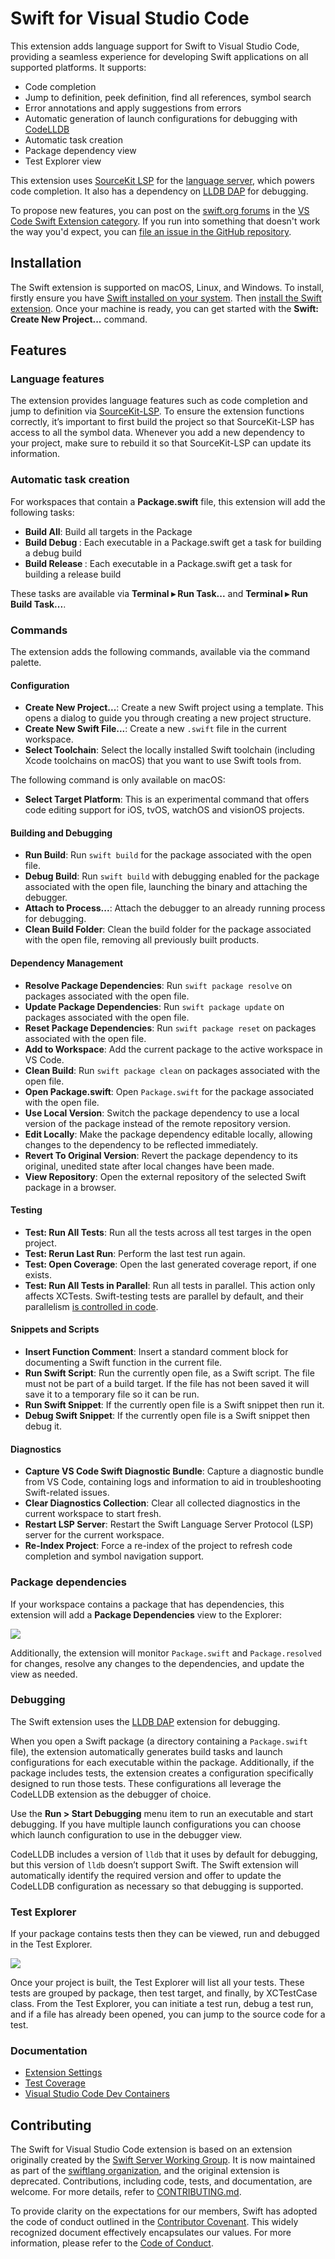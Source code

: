 # Swift for Visual Studio Code

This extension adds language support for Swift to Visual Studio Code, providing a seamless experience for developing Swift applications on all supported platforms. It supports:

* Code completion
* Jump to definition, peek definition, find all references, symbol search
* Error annotations and apply suggestions from errors
* Automatic generation of launch configurations for debugging with [CodeLLDB](https://marketplace.visualstudio.com/items?itemName=vadimcn.vscode-lldb)
* Automatic task creation
* Package dependency view
* Test Explorer view

This extension uses [SourceKit LSP](https://github.com/apple/sourcekit-lsp) for the [language server](https://microsoft.github.io/language-server-protocol/overviews/lsp/overview/), which powers code completion. It also has a dependency on [LLDB DAP](https://marketplace.visualstudio.com/items?itemName=llvm-vs-code-extensions.lldb-dap) for debugging.

To propose new features, you can post on the [swift.org forums](https://forums.swift.org) in the [VS Code Swift Extension category](https://forums.swift.org/c/related-projects/vscode-swift-extension/). If you run into something that doesn't work the way you'd expect, you can [file an issue in the GitHub repository](https://github.com/swiftlang/vscode-swift/issues/new).

## Installation

The Swift extension is supported on macOS, Linux, and Windows. To install, firstly ensure you have [Swift installed on your system](https://www.swift.org/install/). Then [install the Swift extension](https://marketplace.visualstudio.com/items?itemName=swiftlang.swift-vscode). Once your machine is ready, you can get started with the **Swift: Create New Project...** command.

## Features

### Language features

The extension provides language features such as code completion and jump to definition via [SourceKit-LSP](https://github.com/apple/sourcekit-lsp). To ensure the extension functions correctly, it’s important to first build the project so that SourceKit-LSP has access to all the symbol data. Whenever you add a new dependency to your project, make sure to rebuild it so that SourceKit-LSP can update its information.

### Automatic task creation

For workspaces that contain a **Package.swift** file, this extension will add the following tasks:

- **Build All**: Build all targets in the Package
- **Build Debug <Executable>**: Each executable in a Package.swift get a task for building a debug build
- **Build Release <Executable>**: Each executable in a Package.swift get a task for building a release build

These tasks are available via **Terminal ▸ Run Task...** and **Terminal ▸ Run Build Task...**.

### Commands

The extension adds the following commands, available via the command palette.

#### Configuration

- **Create New Project...**: Create a new Swift project using a template. This opens a dialog to guide you through creating a new project structure.
- **Create New Swift File...**: Create a new `.swift` file in the current workspace.
- **Select Toolchain**: Select the locally installed Swift toolchain (including Xcode toolchains on macOS) that you want to use Swift tools from.

The following command is only available on macOS:

- **Select Target Platform**: This is an experimental command that offers code editing support for iOS, tvOS, watchOS and visionOS projects.

#### Building and Debugging

- **Run Build**: Run `swift build` for the package associated with the open file.
- **Debug Build**: Run `swift build` with debugging enabled for the package associated with the open file, launching the binary and attaching the debugger.
- **Attach to Process...**: Attach the debugger to an already running process for debugging.
- **Clean Build Folder**: Clean the build folder for the package associated with the open file, removing all previously built products.

#### Dependency Management

- **Resolve Package Dependencies**: Run `swift package resolve` on packages associated with the open file.
- **Update Package Dependencies**: Run `swift package update` on packages associated with the open file.
- **Reset Package Dependencies**: Run `swift package reset` on packages associated with the open file.
- **Add to Workspace**: Add the current package to the active workspace in VS Code.
- **Clean Build**: Run `swift package clean` on packages associated with the open file.
- **Open Package.swift**: Open `Package.swift` for the package associated with the open file.
- **Use Local Version**: Switch the package dependency to use a local version of the package instead of the remote repository version.
- **Edit Locally**: Make the package dependency editable locally, allowing changes to the dependency to be reflected immediately.
- **Revert To Original Version**: Revert the package dependency to its original, unedited state after local changes have been made.
- **View Repository**: Open the external repository of the selected Swift package in a browser.

#### Testing

- **Test: Run All Tests**: Run all the tests across all test targes in the open project.
- **Test: Rerun Last Run**: Perform the last test run again.
- **Test: Open Coverage**: Open the last generated coverage report, if one exists.
- **Test: Run All Tests in Parallel**: Run all tests in parallel. This action only affects XCTests. Swift-testing tests are parallel by default, and their parallelism [is controlled in code](https://developer.apple.com/documentation/testing/parallelization).

#### Snippets and Scripts

- **Insert Function Comment**: Insert a standard comment block for documenting a Swift function in the current file.
- **Run Swift Script**: Run the currently open file, as a Swift script. The file must not be part of a build target. If the file has not been saved it will save it to a temporary file so it can be run.
- **Run Swift Snippet**: If the currently open file is a Swift snippet then run it.
- **Debug Swift Snippet**: If the currently open file is a Swift snippet then debug it.

#### Diagnostics

- **Capture VS Code Swift Diagnostic Bundle**: Capture a diagnostic bundle from VS Code, containing logs and information to aid in troubleshooting Swift-related issues.
- **Clear Diagnostics Collection**: Clear all collected diagnostics in the current workspace to start fresh.
- **Restart LSP Server**: Restart the Swift Language Server Protocol (LSP) server for the current workspace.
- **Re-Index Project**: Force a re-index of the project to refresh code completion and symbol navigation support.

### Package dependencies

If your workspace contains a package that has dependencies, this extension will add a **Package Dependencies** view to the Explorer:

![](images/package-dependencies.png)

Additionally, the extension will monitor `Package.swift` and `Package.resolved` for changes, resolve any changes to the dependencies, and update the view as needed.

### Debugging

The Swift extension uses the [LLDB DAP](https://marketplace.visualstudio.com/items?itemName=llvm-vs-code-extensions.lldb-dap) extension for debugging.

When you open a Swift package (a directory containing a `Package.swift` file), the extension automatically generates build tasks and launch configurations for each executable within the package. Additionally, if the package includes tests, the extension creates a configuration specifically designed to run those tests. These configurations all leverage the CodeLLDB extension as the debugger of choice.

Use the **Run > Start Debugging** menu item to run an executable and start debugging. If you have multiple launch configurations you can choose which launch configuration to use in the debugger view.

CodeLLDB includes a version of `lldb` that it uses by default for debugging, but this version of `lldb` doesn’t support Swift. The Swift extension will automatically identify the required version and offer to update the CodeLLDB configuration as necessary so that debugging is supported.

### Test Explorer

If your package contains tests then they can be viewed, run and debugged in the Test Explorer.

![](images/test-explorer.png)

Once your project is built, the Test Explorer will list all your tests. These tests are grouped by package, then test target, and finally, by XCTestCase class. From the Test Explorer, you can initiate a test run, debug a test run, and if a file has already been opened, you can jump to the source code for a test.

### Documentation

* [Extension Settings](docs/settings.md)
* [Test Coverage](docs/test-coverage.md)
* [Visual Studio Code Dev Containers](docs/remote-dev.md)

## Contributing

The Swift for Visual Studio Code extension is based on an extension originally created by the [Swift Server Working Group](https://www.swift.org/sswg/). It is now maintained as part of the [swiftlang organization](https://github.com/swiftlang/), and the original extension is deprecated. Contributions, including code, tests, and documentation, are welcome. For more details, refer to [CONTRIBUTING.md](CONTRIBUTING.md).

To provide clarity on the expectations for our members, Swift has adopted the code of conduct outlined in the [Contributor Covenant](https://www.contributor-covenant.org). This widely recognized document effectively encapsulates our values. For more information, please refer to the [Code of Conduct](https://swift.org/code-of-conduct/).

